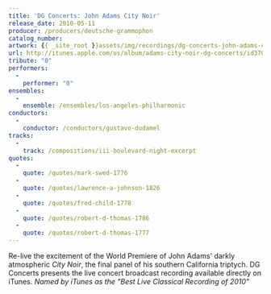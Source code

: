 ```yaml
---
title: 'DG Concerts: John Adams City Noir'
release_date: 2010-05-11
producer: /producers/deutsche-grammophon
catalog_number: 
artwork: {{ _site_root }}assets/img/recordings/dg-concerts-john-adams-city-noir.jpg
url: http://itunes.apple.com/us/album/adams-city-noir-dg-concerts/id370986983
tribute: "0"
performers: 
  -
    performer: "0"
ensembles: 
  -
    ensemble: /ensembles/los-angeles-philharmonic
conductors: 
  -
    conductor: /conductors/gustavo-dudamel
tracks: 
  -
    track: /compositions/iii-boulevard-night-excerpt
quotes: 
  -
    quote: /quotes/mark-swed-1776
  -
    quote: /quotes/lawrence-a-johnson-1826
  -
    quote: /quotes/fred-child-1778
  -
    quote: /quotes/robert-d-thomas-1786
  -
    quote: /quotes/robert-d-thomas-1777
---
```

Re-live the excitement of the World Premiere of John Adams' darkly atmospheric *City Noir*, the final panel of his southern California triptych.  DG Concerts presents the live concert broadcast recording available directly on iTunes. *Named by iTunes as the "Best Live Classical Recording of 2010"*
